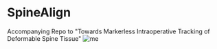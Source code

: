 # SpineAlign
Accompanying Repo to "Towards Markerless Intraoperative Tracking of Deformable Spine Tissue"
![me]([https://github.com/condog101/SpineAlign/blob/main/PaperGifs/newgifs/zoomgif.gif])
